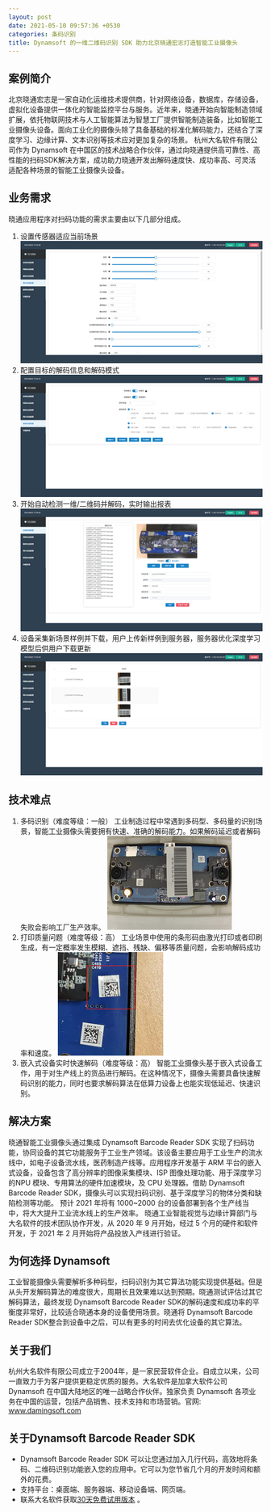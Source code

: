 ```yaml
---
layout: post
date: 2021-05-10 09:57:36 +0530
categories: 条码识别
title: Dynamsoft 的一维二维码识别 SDK 助力北京晓通宏志打造智能工业摄像头
---
```


## 案例简介
北京晓通宏志是一家自动化运维技术提供商，针对网络设备，数据库，存储设备，虚拟化设备提供一体化的智能监控平台与服务。近年来，晓通开始向智能制造领域扩展，依托物联网技术与人工智能算法为智慧工厂提供智能制造装备，比如智能工业摄像头设备。面向工业化的摄像头除了具备基础的标准化解码能力，还结合了深度学习、边缘计算、文本识别等技术应对更加复杂的场景。
杭州大名软件有限公司作为 Dynamsoft 在中国区的技术战略合作伙伴，通过向晓通提供高可靠性、高性能的扫码SDK解决方案，成功助力晓通开发出解码速度快、成功率高、可灵活适配各种场景的智能工业摄像头设备。

## 业务需求
晓通应用程序对扫码功能的需求主要由以下几部分组成。
1. 设置传感器适应当前场景
![传感器场景](https://github.com/damingsoft/damingsoft.github.io/blob/main/album/2021/beijing-xiaotong-Picture1.png)
2. 配置目标的解码信息和解码模式
![配置目标](https://github.com/damingsoft/damingsoft.github.io/blob/main/album/2021/beijing-xiaotong-Picture2.png)
3. 开始自动检测一维/二维码并解码，实时输出报表
![自动检测](https://github.com/damingsoft/damingsoft.github.io/blob/main/album/2021/beijing-xiaotong-Picture3.png)
4. 设备采集新场景样例并下载，用户上传新样例到服务器，服务器优化深度学习模型后供用户下载更新
![深度学习](https://github.com/damingsoft/damingsoft.github.io/blob/main/album/2021/beijing-xiaotong-Picture4.png)

## 技术难点
1. 多码识别（难度等级：一般）
工业制造过程中常遇到多码型、多码量的识别场景，智能工业摄像头需要拥有快速、准确的解码能力。如果解码延迟或者解码失败会影响工厂生产效率。
![多码识别](https://github.com/damingsoft/damingsoft.github.io/blob/main/album/2021/beijing-xiaotong-Picture5.png)
2. 打印质量问题（难度等级：高）
工业场景中使用的条形码由激光打印或者印刷生成，有一定概率发生模糊、遮挡、残缺、偏移等质量问题，会影响解码成功率和速度。
![打印问题](https://github.com/damingsoft/damingsoft.github.io/blob/main/album/2021/beijing-xiaotong-Picture6.png)
3. 嵌入式设备实时快速解码（难度等级：高）
智能工业摄像头基于嵌入式设备工作，用于对生产线上的货品进行解码。在这种情况下，摄像头需要具备快速解码识别的能力，同时也要求解码算法在低算力设备上也能实现低延迟、快速识别。

## 解决方案
晓通智能工业摄像头通过集成 Dynamsoft Barcode Reader SDK 实现了扫码功能，协同设备的其它功能服务于工业生产领域。该设备主要应用于工业生产的流水线中，如电子设备流水线，医药制造产线等。应用程序开发基于 ARM 平台的嵌入式设备，设备包含了高分辨率的图像采集模块、ISP 图像处理功能、用于深度学习的NPU 模块、专用算法的硬件加速模块，及 CPU 处理器。借助 Dynamsoft Barcode Reader SDK，摄像头可以实现扫码识别、基于深度学习的物体分类和缺陷检测等功能。 预计 2021 年将有 1000~2000 台的设备部署到各个生产线当中，将大大提升工业流水线上的生产效率。
晓通工业智能视觉与边缘计算部门与大名软件的技术团队协作开发，从 2020 年 9 月开始，经过 5 个月的硬件和软件开发，于 2021 年 2 月开始将产品投放入产线进行验证。

## 为何选择 Dynamsoft
工业智能摄像头需要解析多种码型，扫码识别为其它算法功能实现提供基础。但是从头开发解码算法的难度很大，周期长且效果难以达到预期。晓通测试评估过其它解码算法，最终发现 Dynamsoft Barcode Reader SDK的解码速度和成功率的平衡度非常好，比较适合晓通本身的设备使用场景。晓通将 Dynamsoft Barcode Reader SDK整合到设备中之后，可以有更多的时间去优化设备的其它算法。

## 关于我们
杭州大名软件有限公司成立于2004年，是一家民营软件企业。自成立以来，公司一直致力于为客户提供更稳定优质的服务。大名软件是加拿大软件公司 Dynamsoft 在中国大陆地区的唯一战略合作伙伴。独家负责 Dynamsoft 各项业务在中国的运营，包括产品销售、技术支持和市场营销。官网: www.damingsoft.com 

## 关于Dynamsoft Barcode Reader SDK
-	Dynamsoft Barcode Reader SDK 可以让您通过加入几行代码，高效地将条码、二维码识别功能嵌入您的应用中。它可以为您节省几个月的开发时间和额外的花费。
-	支持平台：桌面端、服务器端、移动设备端、网页端。
-	联系大名软件获取[30天免费试用版本](https://www.damingsoft.com/products/dbr-register.aspx) 。
